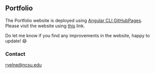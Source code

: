 ## Portfolio

The Portfolio website is deployed using [Angular CLI GitHubPages](https://www.npmjs.com/package/angular-cli-ghpages). \
Please visit the website using [this](https://rishikesh-yelne.github.io/portfolio/) link.


Do let me know if you find any improvements in the website, happy to update! :smile: 

### Contact
ryelne@ncsu.edu